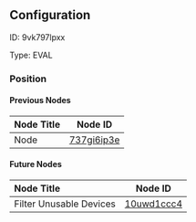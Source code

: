 # <nil>
## Configuration
ID:  9vk797lpxx

Type: EVAL 








### Position

#### Previous Nodes
| Node Title | Node ID |
| :------------- | ------------ |
| Node | [737gi6ip3e](./737gi6ip3e.md) | 
 
 #### Future Nodes
| Node Title | Node ID |
| :------------- | ------------ |
| Filter Unusable Devices |[10uwd1ccc4](./10uwd1ccc4.md) | 